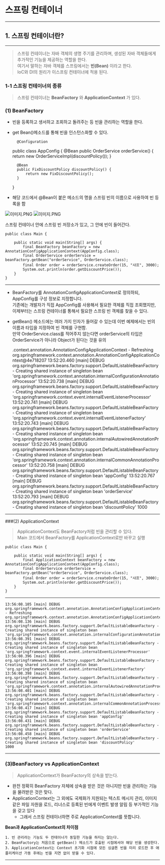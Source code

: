 # 스프링 컨테이너

----

## 1. 스프링 컨테이너란?

---
> 스프링 컨테이너는 자바 객체의 생명 주기를 관리하며, 생성된 자바 객체들에게 추가적인 기능을 제공하는 역할을 한다.   
> 여기서 말하는 자바 객체를 스프링에서는 **빈(Bean)** 이라고 한다.   
> IoC와 DI의 원리가 이스프링 컨테이너에 적용 된다.

### 1-1 스프링 컨테이너의 종류
> 스프링 컨테이너는 **BeanFactory** 와 **ApplicationContext** 가 있다.


### (1) BeanFactory
- 빈을 등록하고 생서하고 조회하고 돌려주는 등 빈을 관리하는 역할을 한다.
- get Bean()메소드를 통해 빈을 인스턴스화할 수 있다.


        @Configuration
    public class AppConfig {
        @Bean
        public OrderService orderService() {
            return new OrderServiceImpl(discountPolicy());
        }

        @Bean
        public FixDiscountPolicy discountPolicy() {
            return new FixDiscountPolicy();
        }
    }

- 해당 코드에서 @Bean이 붙은 메소드의 명을 스프링 빈의 이름으로 사용하여 빈 등록을 함

![이미지.PNG](https://3513843782-files.gitbook.io/~/files/v0/b/gitbook-legacy-files/o/assets%2F-LxjHkZu4T9MzJ5fEMNe%2Fsync%2F9704dddc07d85c1fa52b4b3df81c0f06b6cab26f.png?generation=1618042929816980&alt=media)
![이미지.PNG](https://3513843782-files.gitbook.io/~/files/v0/b/gitbook-legacy-files/o/assets%2F-LxjHkZu4T9MzJ5fEMNe%2Fsync%2F8f14ee1b526e82841d4b714df72cd37ae04b692e.png?generation=1618042932406166&alt=media)

스프링 컨테이너 안에 스프링 빈 저장소가 있고, 그 안에 빈이 들어간다.

    public class Main {

        public static void main(String[] args) {
            final BeanFactory beanFactory = new AnnotationConfigApplicationContext(AppConfig.class);
            final OrderService orderService = beanFactory.getBean("orderService", OrderService.class);
            final Order order = orderService.createOrder(15, "샤프", 3000);
            System.out.println(order.getDiscountPrice());
        }
    }

---
- BeanFactory를 AnnotationConfigApplicationContext로 정의하되, AppConfig를 구성 정보로 지정합니다.   
  기존에는 개발자가 직접 AppConfig를 사용해서 필요한 객체를 직접 조회했지만, 이제부터는 스프링 컨테이너를 통해서 필요한 스프링 빈 객체를 찾을 수 있다.
- getBean() 메소드에는 여러 가지 인자가 들어갈 수 있는데 이번 예제에서는 빈의 이름과 타입을 지정하여 빈 객체를 구현함.   
  만약 OrderService.class를 적어주지 않는다면 orderService의 타입은 OrderService가 아니라 Object가 된다는 것을 유의


    .context.annotation.AnnotationConfigApplicationContext - Refreshing org.springframework.context.annotation.AnnotationConfigApplicationContext@4e718207
    13:52:20.460 [main] DEBUG org.springframework.beans.factory.support.DefaultListableBeanFactory - Creating shared instance of singleton bean 'org.springframework.context.annotation.internalConfigurationAnnotationProcessor'
    13:52:20.738 [main] DEBUG org.springframework.beans.factory.support.DefaultListableBeanFactory - Creating shared instance of singleton bean 'org.springframework.context.event.internalEventListenerProcessor'
    13:52:20.741 [main] DEBUG org.springframework.beans.factory.support.DefaultListableBeanFactory - Creating shared instance of singleton bean 'org.springframework.context.event.internalEventListenerFactory'
    13:52:20.743 [main] DEBUG org.springframework.beans.factory.support.DefaultListableBeanFactory - Creating shared instance of singleton bean 'org.springframework.context.annotation.internalAutowiredAnnotationProcessor'
    13:52:20.745 [main] DEBUG org.springframework.beans.factory.support.DefaultListableBeanFactory - Creating shared instance of singleton bean 'org.springframework.context.annotation.internalCommonAnnotationProcessor'
    13:52:20.758 [main] DEBUG org.springframework.beans.factory.support.DefaultListableBeanFactory - Creating shared instance of singleton bean 'appConfig'
    13:52:20.767 [main] DEBUG org.springframework.beans.factory.support.DefaultListableBeanFactory - Creating shared instance of singleton bean 'orderService'
    13:52:20.793 [main] DEBUG org.springframework.beans.factory.support.DefaultListableBeanFactory - Creating shared instance of singleton bean 'discountPolicy'
    1000  
---

###(2) ApplicationContext

> ApplicationContext도 BeanFactory처럼 빈을 관리할 수 있다.   
> Main 코드에서 BeanFactory를 ApplicationContext로만 바꾸고 실행


    public class Main {

        public static void main(String[] args) {
            final ApplicationContext beanFactory = new AnnotationConfigApplicationContext(AppConfig.class);
            final OrderService orderService = beanFactory.getBean("orderService", OrderService.class);
            final Order order = orderService.createOrder(15, "샤프", 3000);
            System.out.println(order.getDiscountPrice());
        }
    }

--- 

    13:56:08.105 [main] DEBUG org.springframework.context.annotation.AnnotationConfigApplicationContext - Refreshing org.springframework.context.annotation.AnnotationConfigApplicationContext@4e718207
    13:56:08.136 [main] DEBUG org.springframework.beans.factory.support.DefaultListableBeanFactory - Creating shared instance of singleton bean 'org.springframework.context.annotation.internalConfigurationAnnotationProcessor'
    13:56:08.391 [main] DEBUG org.springframework.beans.factory.support.DefaultListableBeanFactory - Creating shared instance of singleton bean 'org.springframework.context.event.internalEventListenerProcessor'
    13:56:08.396 [main] DEBUG org.springframework.beans.factory.support.DefaultListableBeanFactory - Creating shared instance of singleton bean 'org.springframework.context.event.internalEventListenerFactory'
    13:56:08.398 [main] DEBUG org.springframework.beans.factory.support.DefaultListableBeanFactory - Creating shared instance of singleton bean 'org.springframework.context.annotation.internalAutowiredAnnotationProcessor'
    13:56:08.401 [main] DEBUG org.springframework.beans.factory.support.DefaultListableBeanFactory - Creating shared instance of singleton bean 'org.springframework.context.annotation.internalCommonAnnotationProcessor'
    13:56:08.417 [main] DEBUG org.springframework.beans.factory.support.DefaultListableBeanFactory - Creating shared instance of singleton bean 'appConfig' 
    13:56:08.431 [main] DEBUG org.springframework.beans.factory.support.DefaultListableBeanFactory - Creating shared instance of singleton bean 'orderService'
    13:56:08.458 [main] DEBUG org.springframework.beans.factory.support.DefaultListableBeanFactory - Creating shared instance of singleton bean 'discountPolicy'
    1000

---

### (3)BeanFactory vs ApplicationContext

>  ApplicationContext가 BeanFactory의 상속을 받는다.

- 완전 정확히 BeanFactory 자체에 상속을 받은 것은 아니지만 빈을 관리하는 기능을 물려받은 것은 맞다.
- ApplicationContext는 그 외에도 국제화가 지원되는 텍스트 메시지 관리, 이미지같은 파일 자원을 로드, 리너스로 등록된 빈에게 이벤트 발생 알림 등 부가적인 기능을 갖고 있다
    - 그래서 스프링 컨테이너하면 주로 ApplicationContext를 뜻합니다.


**Bean과 ApplicationContext의 차이점**

    1. 빈 관리라는 기능도 두 컨테이너가 동일한 기능을 하지는 않는다.   
    2. BeanFactory는 처음으로 getBean() 메소드가 호출된 시점에서야 해당 빈을 생성한다.
    3. ApplicationContext는 Context 초기화 시점에 모든 싱글톤 빈을 미리 로드한 후 애플리케이션 가동 후에는 빈을 지연 없이 받을 수 있다.


---